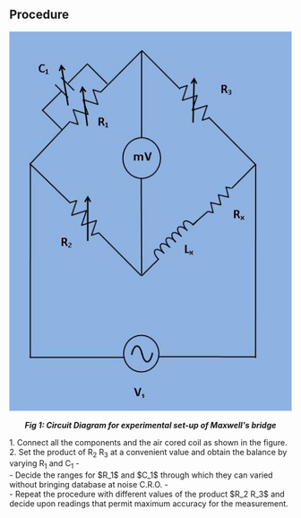 ## Procedure

<div align="center">
<img src="images/pic3.jpg" />

***Fig 1: Circuit Diagram for experimental set-up of Maxwell's bridge***
</div>
1. Connect all the components and the air cored coil as shown in the figure.
</br>
2. Set the product of R<sub>2</sub> R<sub>3</sub> at a convenient value and obtain the balance by varying R<sub>1</sub> and C<sub>1</sub>
- </br>
- Decide the ranges for $R_1$ and $C_1$ through which they can varied without bringing database at noise C.R.O.
- </br>
- Repeat the procedure with different values of the product $R_2 R_3$ and decide upon readings that permit maximum accuracy for the measurement.
